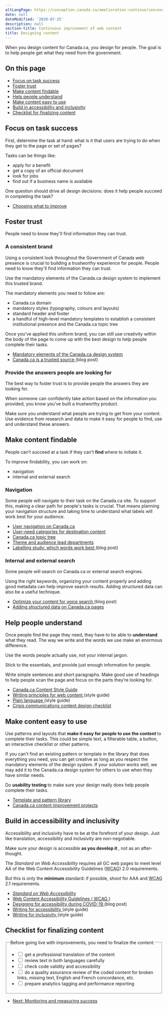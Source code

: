 ```yaml
---
altLangPage: https://conception.canada.ca/amelioration-continue/concevoir-contenu.html
date: null
dateModified: '2020-07-25'
description: null
section-title: Continuous improvement of web content
title: Designing content
---
```


<p>
 When you design content for Canada.ca, you design for people. The goal is to help people get what they need from the government.
</p>

<section>
 <h2>
  On this page
 </h2>
 <ul>
  <li>
   <a href="#task">
    Focus on task success
   </a>
  </li>
  <li>
   <a href="#trust">
    Foster trust
   </a>
  </li>
  <li>
   <a href="#find">
    Make content findable
   </a>
  </li>
  <li>
   <a href="#understand">
    Help people understand
   </a>
  </li>
  <li>
   <a href="#use">
    Make content easy to use
   </a>
  </li>
  <li>
   <a href="#accessibility">
    Build in accessibility and inclusivity
   </a>
  </li>
  <li>
   <a href="#checklist">
    Checklist for finalizing content
   </a>
  </li>
 </ul>
</section>

<section>
 <h2 id="task">
  Focus on task success
 </h2>
 <p>
  First, determine the task at hand: what is it that users are trying to do when they get to the page or set of pages?
 </p>
 <p>
  Tasks can be things like:
 </p>
 <ul>
  <li>
   apply for a benefit
  </li>
  <li>
   get a copy of an official document
  </li>
  <li>
   look for jobs
  </li>
  <li>
   find out if a business name is available
  </li>
 </ul>
 <p>
  One question should drive all design decisions: does it help people succeed in completing the task?
 </p>
 <ul>
  <li>
   <a href="./choosing.html">
    Choosing what to improve
   </a>
  </li>
 </ul>
</section>

<h2 id="trust">
 Foster trust
</h2>

<p>
 People need to know they'll find information they can trust.
</p>

<h3>
 A consistent brand
</h3>

<p>
 Using a consistent look throughout the Government of Canada web presence is crucial to building a trustworthy experience for people.  People need to know they'll find information they can trust.
</p>

<p>
 Use the mandatory elements of the Canada.ca design system to implement this trusted brand.
</p>

<p>
 The mandatory elements you need to follow are:
</p>

<ul>
 <li>
  Canada.ca domain
 </li>
 <li>
  mandatory styles (typography, colours and layouts)
 </li>
 <li>
  standard header and footer
 </li>
 <li>
  a handful of high-level mandatory templates to establish a consistent institutional presence and the Canada.ca topic tree
 </li>
</ul>

<p>
 Once you've applied this uniform brand, you can still use creativity within the body of the page to come up with the best design to help people complete their tasks.
</p>

<ul>
 <li>
  <a href="{{ site.url }}/specifications/mandatory-elements.html">
   Mandatory elements of the Canada.ca design system
  </a>
 </li>
 <li>
  <a href="https://blog.canada.ca/2020/08/10/CanadaDotCa-trusted-source.html">
   Canada.ca is a trusted source
  </a>
  (blog post)
 </li>
</ul>

<h3>
 Provide the answers people are looking for
</h3>

<p>
 The best way to foster trust is to provide people the answers they are looking for.
</p>

<p>
 When someone can confidently take action based on the information you provided, you know you’ve built a trustworthy product.
</p>

<p>
 Make sure you understand what people are trying to get from your content. Use evidence from research and data to make it easy for people to find, use and understand these answers.
</p>

<h2 id="find">
 Make content findable
</h2>

<p>
 People can’t succeed at a task if they can’t
 <strong>
  find
 </strong>
 where to initiate it.
</p>

<p>
 To improve findability, you can work on:
</p>

<ul>
 <li>
  navigation
 </li>
 <li>
  internal and external search
 </li>
</ul>

<h3>
 Navigation
</h3>

<p>
 Some people will navigate to their task on the Canada.ca site. To support this, making a clear path for people's tasks is crucial. That means planning your navigation structure and taking time to understand what labels will work best for your audience.
</p>

<ul>
 <li>
  <a href="{{ site.url }}/specifications/information-findability/organizing-content.html#toc1">
   User navigation on Canada.ca
  </a>
 </li>
 <li>
  <a href="{{ site.url }}/specifications/information-findability/organizing-content.html#user">
   User-need categories for destination content
  </a>
 </li>
 <li>
  <a href="https://www.canada.ca/en/government/about/design-system/topic-tree-content-types.html">
   Canada.ca topic tree
  </a>
 </li>
 <li>
  <a href="https://www.canada.ca//en/government/about/design-system/theme-lead-departments.html">
   Theme and audience lead departments
  </a>
 </li>
 <li>
  <a href="https://blog.canada.ca/2020/10/02/labelling-study.html">
   Labelling study: which words work best
  </a>
  (blog post)
 </li>
</ul>

<h3>
 Internal and external search
</h3>

<p>
 Some people will search on Canada.ca or external search engines.
</p>

<p>
 Using the right keywords, organizing your content properly and adding good metadata can help improve search results. Adding structured data can also be a useful technique.
</p>

<ul>
 <li>
  <a href="https://blog.canada.ca/2020/01/28/voice-search-optimization.html">
   Optimize your content for voice search
  </a>
  (blog post)
 </li>
 <li>
  <a href="https://design.canada.ca/guidance/structured-data.html">
   Adding structured data on Canada.ca pages
  </a>
 </li>
</ul>

<h2 id="understand">
 Help people understand
</h2>

<p>
 Once people find the page they need, they have to be able to
 <strong>
  understand
 </strong>
 what they read. The way we write and the words we use make an enormous difference.
</p>

<p>
 Use the words people actually use, not your internal jargon.
</p>

<p>
 Stick to the essentials, and provide just enough information for people.
</p>

<p>
 Write simple sentences and short paragraphs. Make good use of headings to help people scan the page and focus on the parts they’re looking for.
</p>

<ul>
 <li>
  <a href="https://www.canada.ca/en/treasury-board-secretariat/services/government-communications/canada-content-style-guide.html">
   Canada.ca Content Style Guide
  </a>
 </li>
 <li>
  <a href="https://design.canada.ca/style-guide/#toc5">
   Writing principles for web content
  </a>
  (style guide)
 </li>
 <li>
  <a href="https://design.canada.ca/style-guide/#toc6">
   Plain language
  </a>
  (style guide)
 </li>
 <li>
  <a href="https://design.canada.ca/crisis/content.html">
   Crisis communications content design checklist
  </a>
 </li>
</ul>

<h2 id="use">
 Make content easy to use
</h2>

<p>
 Use patterns and layouts that
 <strong>
  make it easy for people to use the content
 </strong>
 to complete their tasks. This could be simple text, a filterable table, a button, an interactive checklist or other patterns.
</p>

<p>
 If you can't find an existing pattern or template in the library that does everything you need, you can get creative as long as you respect the mandatory elements of the design system. If your solution works well, we may add it to the Canada.ca design system for others to use when they have similar needs.
</p>

<p>
 Do
 <strong>
  usability testing
 </strong>
 to make sure your design really does help people complete their tasks.
</p>

<ul>
 <li>
  <a href="https://www.canada.ca/en/government/about/design-system/pattern-library.html">
   Template and pattern library
  </a>
 </li>
 <li>
  <a href="https://blog.canada.ca/pages/project-overview.html">
   Canada.ca content improvement projects
  </a>
 </li>
</ul>

<h2 id="accessibility">
 Build in accessibility and inclusivity
</h2>

<p>
 Accessibility and inclusivity have to be at the forefront of your design. Just like translation, accessibility and inclusivity are non-negotiable.
</p>

<p>
 Make sure your design is accessible
 <strong>
  as you develop it
 </strong>, not as an after-thought.
</p>

<p>
 The
 <cite>
  Standard on Web Accessibility
 </cite>
 requires all GC web pages to meet level AA of the Web Content Accessibility Guidelines (<abbr title="Web Content Accessibility Guidelines">WCAG</abbr>) 2.0 requirements.
</p>

<p>
 But this is only the
 <strong>
  minimum
 </strong>
 standard: if possible, shoot for AAA and
 <abbr title="Web Content Accessibility Guidelines">
  WCAG
 </abbr>
 2.1 requirements.
</p>

<ul>
 <li>
  <cite>
   <a href="https://www.tbs-sct.gc.ca/pol/doc-eng.aspx?id=23601">
    Standard on Web Accessibility
   </a>
  </cite>
 </li>
 <li>
  <a href="https://www.w3.org/WAI/standards-guidelines/wcag/">
   Web Content Accessibility Guidelines (
   <abbr title="Web Content Accessibility Guidelines">
    WCAG
   </abbr>
   )
  </a>
 </li>
 <li>
  <a href="https://blog.canada.ca/2020/06/05/designing-for-accessibility.html">
   Designing for accessibility during COVID-19
  </a>
  (blog post)
 </li>
 <li>
  <a href="https://design.canada.ca/style-guide/#wp1-2-1">
   Writing for accessibility
  </a>
  (style guide)
 </li>
 <li>
  <a href="https://design.canada.ca/style-guide/#wp1-2-1b">
   Writing for inclusivity
  </a>
  (style guide)
 </li>
</ul>

<h2 id="checklist">
 Checklist for finalizing content
</h2>

<fieldset class="provisional gc-chckbxrdio">
 <legend>
  Before going live with improvements, you need to finalize the content:
 </legend>
 <ul class="list-unstyled lst-spcd-2">
  <li class="checkbox">
   <input id="cond1" type="checkbox"/>
   <label for="cond1">
    get a professional translation of the content
   </label>
  </li>
  <li class="checkbox">
   <input id="cond2" type="checkbox"/>
   <label for="cond2">
    review text in both languages carefully
   </label>
  </li>
  <li class="checkbox">
   <input id="cond3" type="checkbox"/>
   <label for="cond3">
    check code validity and accessibility
   </label>
  </li>
  <li class="checkbox">
   <input id="cond4" type="checkbox"/>
   <label for="cond4">
    do a quality assurance review of the coded content for broken links, missing text, English and French concordance, etc.
   </label>
  </li>
  <li class="checkbox">
   <input id="cond5" type="checkbox"/>
   <label for="cond5">
    prepare analytics tagging and performance reporting
   </label>
  </li>
 </ul>
</fieldset>

<nav class="mrgn-bttm-lg" role="navigation">
 <ul class="pager">
  <li class="next">
   <a href="./monitoring.html" rel="next">
    Next: Monitoring and measuring success
   </a>
  </li>
 </ul>
</nav>





